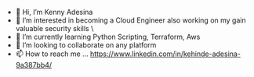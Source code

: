 - 👋 Hi, I’m Kenny Adesina
- 👀 I’m interested in becoming a Cloud Engineer also working on my gain valuable security skills \
- 🌱 I’m currently learning Python Scripting, Terraform, Aws
- 💞️ I’m looking to collaborate on any platform 
- 📫 How to reach me ...  https://www.linkedin.com/in/kehinde-adesina-9a387bb4/

<!---
kadesina/kadesina is a ✨ special ✨ repository because its `README.md` (this file) appears on your GitHub profile.
You can click the Preview link to take a look at your changes.
--->
